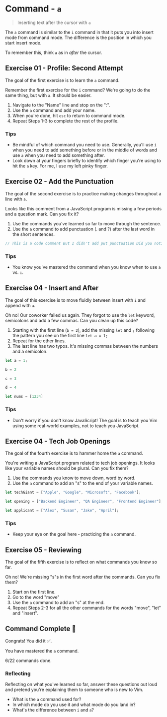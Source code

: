 # Command - `a`

> Inserting text after the cursor with `a`

The `a` command is similar to the `i` command in that it puts you into insert mode from command mode. The difference is the position in which you start insert mode.

To remember this, think `a` as in *after* the cursor.

## Exercise 01  - Profile: Second Attempt

The goal of the first exercise is to learn the `a` command.

Remember the first exercise for the `i` command? We're going to do the same thing, but with `a`. It should be easier.

1. Navigate to the "Name" line and stop on the ":".
2. Use the `a` command and add your name.
3. When you're done, hit `esc` to return to command mode.
4. Repeat Steps 1-3 to complete the rest of the profile.

<!-- Text for exercise starts

My Profile

Name:
Favorite food:
Favorite color:

Text for exercise ends -->

### Tips

- Be mindful of which command you need to use. Generally, you'll use `i` when you need to add something before or in the middle of words and use `a` when you need to add something after.
- Look down at your fingers briefly to identify which finger you're using to hit the `a` key. For me, I use my left pinky finger.

## Exercise 02 - Add the Punctuation

The goal of the second exercise is to practice making changes throughout a line with `a`.

Looks like this comment from a JavaScript program is missing a few periods and a question mark. Can you fix it?

1. Use the commands you've learned so far to move through the sentence.
2. Use the `a` command to add punctuation (. and ?) after the last word in the short sentences.

<!-- Text for exercise starts -->

```javascript
// This is a code comment But I didn't add put punctuation Did you notice Hopefully you did
```

<!-- Text for exercise ends -->

### Tips

- You know you've mastered the command when you know when to use `a` vs. `i`.

## Exercise 04 - Insert and After

The goal of this exercise is to move fluidly between insert with `i` and append with `a`.

Oh no! Our coworker failed us again. They forgot to use the `let` keyword, semicolons and add a few commas. Can you clean up this code?

1. Starting with the first line (`b = 2`), add the missing `let` and `;` following the pattern you see on the first line `let a = 1;`
2. Repeat for the other lines.
3. The last line has two typos. It's missing commas between the numbers and a semicolon.

<!-- Text for exercise starts -->

```javascript
let a = 1;

b = 2

c = 3

d = 4

let nums = [1234]
```

<!-- Text for exercise ends -->

### Tips

- Don't worry if you don't know JavaScript! The goal is to teach you Vim using some real-world examples, not to teach you JavaScript.

## Exercise 04 - Tech Job Openings

The goal of the fourth exercise is to hammer home the `a` command.

You're writing a JavaScript program related to tech job openings. It looks like your variable names should be plural. Can you fix them?

1. Use the commands you know to move down, word by word.
2. Use the `a` command to add an "s" to the end of your variable names.

<!-- Text for exercise starts -->

```javascript
let techGiant = ["Apple", "Google", "Microsoft", "Facebook"];

let opening = ["Backend Engineer", "QA Engineer", "Frontend Engineer"];

let applicant = ["Alex", "Susan", "Jake", "April"];
```

<!-- Text for exercise ends -->

### Tips

- Keep your eye on the goal here - practicing the `a` command.

## Exercise 05 - Reviewing

The goal of the fifth exercise is to reflect on what commands you know so far.

Oh no! We're missing "s"s in the first word after the commands. Can you fix them?

1. Start on the first line.
2. Go to the word "move"
3. Use the `a` command to add an "s" at the end.
4. Repeat Steps 2-3 for all the other commands for the words "move", "let" and "insert".

<!-- Text for exercise starts

- `h` move left toward the *house*
- `j` move down (*jumping* off a ledge)
- `k` move up (*kicking* a soccer ball upward)
- `l` move right (*left*to right, like English)
- `i` let me *insert* text
- `a` let me insert text *after* the cursor

Text for exercise ends -->

## Command Complete 🎉

Congrats! You did it ✅.

You have mastered the `a` command.

6/22 commands done.

### Reflecting

Reflecting on what you've learned so far, answer these questions out loud and pretend you're explaining them to someone who is new to Vim.

- What is the `a` command used for?
- In which mode do you use it and what mode do you land in?
- What's the difference between `i` and `a`?
